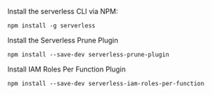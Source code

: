 Install the serverless CLI via NPM:
```shell
npm install -g serverless
````
Install the Serverless Prune Plugin

```shell
npm install --save-dev serverless-prune-plugin
```

Install IAM Roles Per Function Plugin
```shell
npm install --save-dev serverless-iam-roles-per-function
```

